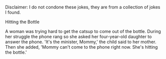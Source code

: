 Disclaimer: I do not condone these jokes, they are from a collection of jokes I found.

Hitting the Bottle

A woman was trying hard to get the catsup to come out of the bottle. During her struggle the phone rang so she asked her four-year-old daughter to answer the phone. 'It's the minister, Mommy,' the child said to her mother. Then she added, 'Mommy can't come to the phone right now. She's hitting the bottle.'

